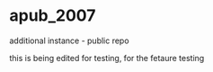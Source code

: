 # apub_2007
additional instance - public repo


this is being edited for testing, for the fetaure testing
